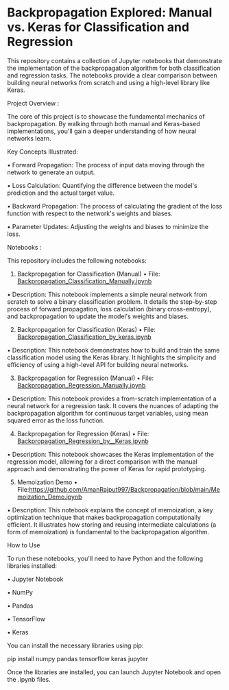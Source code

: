 # Backpropagation Explored: Manual vs. Keras for Classification and Regression

This repository contains a collection of Jupyter notebooks that demonstrate the implementation of the backpropagation algorithm for both classification and regression tasks. The notebooks provide a clear comparison between building neural networks from scratch and using a high-level library like Keras.

Project Overview : 


The core of this project is to showcase the fundamental mechanics of backpropagation. By walking through both manual and Keras-based implementations, you'll gain a deeper understanding of how neural networks learn.

Key Concepts Illustrated:


• Forward Propagation: The process of input data moving through the network to generate an output.

• Loss Calculation: Quantifying the difference between the model's prediction and the actual target value.

• Backward Propagation: The process of calculating the gradient of the loss function with respect to the network's weights and biases.

• Parameter Updates: Adjusting the weights and biases to minimize the loss.

Notebooks : 


This repository includes the following notebooks:

1. Backpropagation for Classification (Manual)
• File: [Backpropagation_Classification_Manually.ipynb](https://github.com/AmanRajput997/Backpropagation/blob/main/Backpropagation_Classification_Manually.ipynb)

• Description: This notebook implements a simple neural network from scratch to solve a binary classification problem. It details the step-by-step process of forward propagation, loss calculation (binary cross-entropy), and backpropagation to update the model's weights and biases.

2. Backpropagation for Classification (Keras)
• File: [Backpropagation_Classification_by_keras.ipynb](https://github.com/AmanRajput997/Backpropagation/blob/main/Backpropagation_Classification_by_keras.ipynb)

• Description: This notebook demonstrates how to build and train the same classification model using the Keras library. It highlights the simplicity and efficiency of using a high-level API for building neural networks.

3. Backpropagation for Regression (Manual)
• File: [Backpropagation_Regression_Manually.ipynb](https://github.com/AmanRajput997/Backpropagation/blob/main/Backpropagation_Regression_Manually.ipynb)

• Description: This notebook provides a from-scratch implementation of a neural network for a regression task. It covers the nuances of adapting the backpropagation algorithm for continuous target variables, using mean squared error as the loss function.

4. Backpropagation for Regression (Keras)
• File: [Backpropagation_Regression_by__Keras.ipynb](https://github.com/AmanRajput997/Backpropagation/blob/main/Backpropagation_Regression_by__Keras.ipynb)

• Description: This notebook showcases the Keras implementation of the regression model, allowing for a direct comparison with the manual approach and demonstrating the power of Keras for rapid prototyping.

5. Memoization Demo
• File:https://github.com/AmanRajput997/Backpropagation/blob/main/Memoization_Demo.ipynb

• Description: This notebook explains the concept of memoization, a key optimization technique that makes backpropagation computationally efficient. It illustrates how storing and reusing intermediate calculations (a form of memoization) is fundamental to the backpropagation algorithm.
   

How to Use


To run these notebooks, you'll need to have Python and the following libraries installed:

• Jupyter Notebook

• NumPy

• Pandas

• TensorFlow

• Keras

You can install the necessary libraries using pip:

pip install numpy pandas tensorflow keras jupyter

Once the libraries are installed, you can launch Jupyter Notebook and open the .ipynb files.
